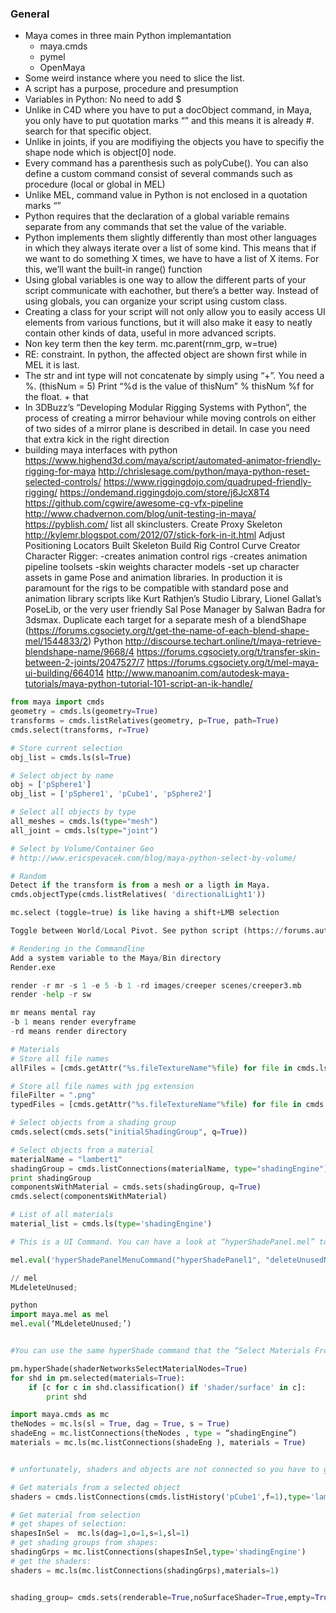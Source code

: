 ### General
* Maya comes in three main Python implemantation
  * maya.cmds
  * pymel
  * OpenMaya
* Some weird instance where you need to slice the list.
* A script has a purpose, procedure and presumption
* Variables in Python: No need to add $
* Unlike in C4D where you have to put a docObject command, in Maya, you only have to put quotation marks “” and this means it is already #. search for that specific object.
* Unlike in joints, if you are modifiying the objects you have to specifiy the shape node which is object[0] node.
* Every command has a parenthesis such as polyCube(). You can also define a custom command consist of several commands such as procedure (local or global in MEL)
* Unlike MEL, command value in Python is not enclosed in a quotation marks “”
* Python requires that the declaration of a global variable remains separate from any commands that set the value of the variable.
* Python implements them slightly differently than most other languages in which they always iterate over a list of some kind. This means that if we want to do something X times, we have to have a list of X items. For this, we’ll want the built-in range() function
* Using global variables is one way to allow the different parts of your script communicate with eachother, but there’s a better way. Instead of using globals, you can organize your script using custom class.
* Creating a class for your script will not only allow you to easily access UI elements from various functions, but it will also make it easy to neatly contain other kinds of data, useful in more advanced scripts.
* Non key term then the key term. mc.parent(rnm_grp, w=true)
* RE: constraint. In python, the affected object are shown first while in MEL it is last.
* The str and int type will not concatenate by simply using “+”. You need a %. (thisNum = 5) Print “%d is the value of thisNum” % thisNum %f for the float. + that
* In 3DBuzz’s “Developing Modular Rigging Systems with Python”, the process of creating a mirror behaviour while moving controls on either of two sides of a mirror plane is described in detail. In case you need that extra kick in the right direction
* building maya interfaces with python
https://www.highend3d.com/maya/script/automated-animator-friendly-rigging-for-maya
http://chrislesage.com/python/maya-python-reset-selected-controls/
https://www.riggingdojo.com/quadruped-friendly-rigging/
https://ondemand.riggingdojo.com/store/j6JcX8T4
https://github.com/cgwire/awesome-cg-vfx-pipeline
http://www.chadvernon.com/blog/unit-testing-in-maya/
https://pyblish.com/
list all skinclusters. 
Create Proxy Skeleton http://kylemr.blogspot.com/2012/07/stick-fork-in-it.html 
Adjust Positioning Locators Built Skeleton Build Rig Control Curve Creator Character Rigger: -creates animation control rigs -creates animation pipeline toolsets -skin weights character models -set up character assets in game 
Pose and animation libraries. In production it is paramount for the rigs to be compatible with standard pose and animation library scripts like Kurt Rathjen’s Studio Library, Lionel Gallat’s PoseLib, or the very user friendly Sal Pose Manager by Salwan Badra for 3dsmax. 
Duplicate each target for a separate mesh of a blendShape (https://forums.cgsociety.org/t/get-the-name-of-each-blend-shape-mel/1544833/2)
Python http://discourse.techart.online/t/maya-retrieve-blendshape-name/9668/4
https://forums.cgsociety.org/t/transfer-skin-between-2-joints/2047527/7 
https://forums.cgsociety.org/t/mel-maya-ui-building/664014
http://www.manoanim.com/autodesk-maya-tutorials/maya-python-tutorial-101-script-an-ik-handle/


```python
from maya import cmds
geometry = cmds.ls(geometry=True)
transforms = cmds.listRelatives(geometry, p=True, path=True)
cmds.select(transforms, r=True)

# Store current selection
obj_list = cmds.ls(sl=True)

# Select object by name
obj = ['pSphere1']
obj_list = ['pSphere1', 'pCube1', 'pSphere2']

# Select all objects by type
all_meshes = cmds.ls(type="mesh")
all_joint = cmds.ls(type="joint")

# Select by Volume/Container Geo
# http://www.ericspevacek.com/blog/maya-python-select-by-volume/
```

```python
# Random 
Detect if the transform is from a mesh or a ligth in Maya.
cmds.objectType(cmds.listRelatives( 'directionalLight1'))

mc.select (toggle=true) is like having a shift+LMB selection

Toggle between World/Local Pivot. See python script (https://forums.autodesk.com/t5/maya-lt-forum/world-object-swap-axis-orientation-hotkey/td-p/6603226)

```

```python
# Rendering in the Commandline
Add a system variable to the Maya/Bin directory
Render.exe

render -r mr -s 1 -e 5 -b 1 -rd images/creeper scenes/creeper3.mb
render -help -r sw

mr means mental ray 
-b 1 means render everyframe 
-rd means render directory
```

```python 
# Materials
# Store all file names
allFiles = [cmds.getAttr("%s.fileTextureName"%file) for file in cmds.ls(type="file")]

# Store all file names with jpg extension
fileFilter = ".png"
typedFiles = [cmds.getAttr("%s.fileTextureName"%file) for file in cmds.ls(type="file") if fileFilter in cmds.getAttr("%s.fileTextureName"%file)]

# Select objects from a shading group
cmds.select(cmds.sets("initialShadingGroup", q=True))

# Select objects from a material 
materialName = "lambert1"
shadingGroup = cmds.listConnections(materialName, type="shadingEngine")
print shadingGroup
componentsWithMaterial = cmds.sets(shadingGroup, q=True)
cmds.select(componentsWithMaterial)

# List of all materials 
material_list = cmds.ls(type='shadingEngine')

# This is a UI Command. You can have a look at “hyperShadePanel.mel” to see what going on exactly. Otherwise you can just wrap the MEL command into Python

mel.eval('hyperShadePanelMenuCommand("hyperShadePanel1", "deleteUnusedNodes");')

// mel
MLdeleteUnused;

python
import maya.mel as mel
mel.eval(‘MLdeleteUnused;’)


#You can use the same hyperShade command that the “Select Materials From Objects” uses. This example also filters out shaders that are not surface shaders, so it won’t return displacement shaders for example

pm.hyperShade(shaderNetworksSelectMaterialNodes=True)
for shd in pm.selected(materials=True):
    if [c for c in shd.classification() if 'shader/surface' in c]:
        print shd

import maya.cmds as mc
theNodes = mc.ls(sl = True, dag = True, s = True)
shadeEng = mc.listConnections(theNodes , type = “shadingEngine”)
materials = mc.ls(mc.listConnections(shadeEng ), materials = True)


# unfortunately, shaders and objects are not connected so you have to go via the ShadingGroup set.

# Get materials from a selected object
shaders = cmds.listConnections(cmds.listHistory('pCube1',f=1),type='lambert')

# Get material from selection
# get shapes of selection:
shapesInSel =  mc.ls(dag=1,o=1,s=1,sl=1)
# get shading groups from shapes:
shadingGrps = mc.listConnections(shapesInSel,type='shadingEngine')
# get the shaders:
shaders = mc.ls(mc.listConnections(shadingGrps),materials=1)


shading_group= cmds.sets(renderable=True,noSurfaceShader=True,empty=True)
```
